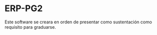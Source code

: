 # ERP-PG2
Este software se creara en orden de presentar como sustentación como requisito para graduarse.
